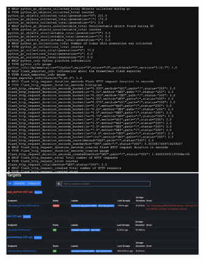 ![Alt text](https://github.com/Nurdaulet-Kunkhozhaev/IU-Devops-labs/blob/lab_8/monitoring/Metrics.png)
![Alt text](https://github.com/Nurdaulet-Kunkhozhaev/IU-Devops-labs/blob/lab_8/monitoring/Loki_Prometheus.png)
